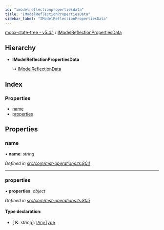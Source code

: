 ```yaml
---
id: "imodelreflectionpropertiesdata"
title: "IModelReflectionPropertiesData"
sidebar_label: "IModelReflectionPropertiesData"
---
```


[mobx-state-tree - v5.4.1](../index.md) › [IModelReflectionPropertiesData](imodelreflectionpropertiesdata.md)

## Hierarchy

* **IModelReflectionPropertiesData**

  ↳ [IModelReflectionData](imodelreflectiondata.md)

## Index

### Properties

* [name](imodelreflectionpropertiesdata.md#name)
* [properties](imodelreflectionpropertiesdata.md#properties)

## Properties

###  name

• **name**: *string*

*Defined in [src/core/mst-operations.ts:804](https://github.com/mobxjs/mobx-state-tree/blob/922ac098/src/core/mst-operations.ts#L804)*

___

###  properties

• **properties**: *object*

*Defined in [src/core/mst-operations.ts:805](https://github.com/mobxjs/mobx-state-tree/blob/922ac098/src/core/mst-operations.ts#L805)*

#### Type declaration:

* \[ **K**: *string*\]: [IAnyType](ianytype.md)
